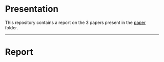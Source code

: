 # Presentation
This repository contains a report on the 3 papers present in the [paper](paper) folder.

---

# Report
